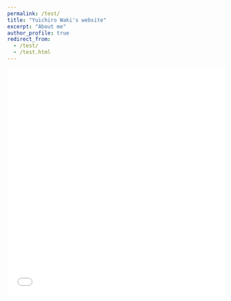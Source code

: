 ```yaml
---
permalink: /test/
title: "Yuichiro Waki's website"
excerpt: "About me"
author_profile: true
redirect_from:
  - /test/
  - /test.html
---
```



<iframe id="igraph" scrolling="no" style="border:none;" seamless="seamless" src="../files/fig_male_emp_and_pop_by_age.embed" height="525" width="100%"></iframe>





